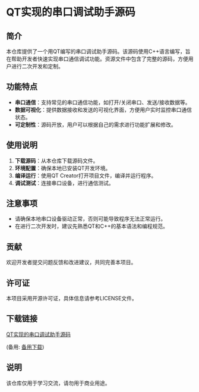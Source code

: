 # QT实现的串口调试助手源码

## 简介

本仓库提供了一个用QT编写的串口调试助手源码。该源码使用C++语言编写，旨在帮助开发者快速实现串口通信调试功能。资源文件中包含了完整的源码，方便用户进行二次开发和定制。

## 功能特点

- **串口通信**：支持常见的串口通信功能，如打开/关闭串口、发送/接收数据等。
- **数据可视化**：提供数据接收和发送的可视化界面，方便用户实时监控串口通信状态。
- **可定制性**：源码开放，用户可以根据自己的需求进行功能扩展和修改。

## 使用说明

1. **下载源码**：从本仓库下载源码文件。
2. **环境配置**：确保本地已安装QT开发环境。
3. **编译运行**：使用QT Creator打开项目文件，编译并运行程序。
4. **调试测试**：连接串口设备，进行通信测试。

## 注意事项

- 请确保本地串口设备驱动正常，否则可能导致程序无法正常运行。
- 在进行二次开发时，建议先熟悉QT和C++的基本语法和编程规范。

## 贡献

欢迎开发者提交问题反馈和改进建议，共同完善本项目。

## 许可证

本项目采用开源许可证，具体信息请参考LICENSE文件。

## 下载链接
[QT实现的串口调试助手源码](https://pan.quark.cn/s/bc1251e650ed) 

(备用: [备用下载](https://pan.baidu.com/s/1js67s-jlRhEKl-vLxekF3g?pwd=8qci))

## 说明

该仓库仅用于学习交流，请勿用于商业用途。
